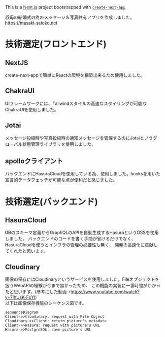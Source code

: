 This is a [Next.js](https://nextjs.org/) project bootstrapped with [`create-next-app`](https://github.com/vercel/next.js/tree/canary/packages/create-next-app).


叔母の結婚式の為のメッセージ＆写真共有アプリを作成しました。
https://masaki-satoko.net
# 技術選定(フロントエンド)

## NextJS
create-next-appで簡単にReactの環境を構築出来るため使用しました。

## ChakraUI
UIフレームワークには、Tailwindスタイルの高速なスタイリングが可能なChakraUIを使用しました。

## Jotai
メッセージ投稿時や写真投稿時の通知メッセージを管理するのにJotaiというグローバル状態管理ライブラリを使用しました。

## apolloクライアント
バックエンドにHasuraCloudを使用している為、使用しました。hooksを用いた宣言的データフェッチが可能な点が便利だと感じました。


# 技術選定(バックエンド)

## HasuraCloud
DBのスキーマ定義からGraphQLのAPIを自動生成するHasuraというOSSを使用しました。
バックエンドのコードを書く手間が省けるだけでなく、HasuraCloudを使うとインフラの管理の必要性も無く、
開発の高速化に貢献してくれたと思います。

## Cloudinary
画像の保存にはCloudinaryというサービスを使用しました。Fileオブジェクトを扱うWebAPIの経験が今まで無かったため、
この機能の実装に一番時間がかかったと思います。(参考にした動画→https://www.youtube.com/watch?v=7lhUsK-FxYI)  
以下は画像保存機能のシーケンス図です。
```mermaid
sequenceDiagram
Client->>Cloudinary: request with File Object
Cloudinary->>Client: return picture's metadata
Client->>Hasura: request with picture's URL
Hasura->>PostgreSQL: save picture's URL
```


